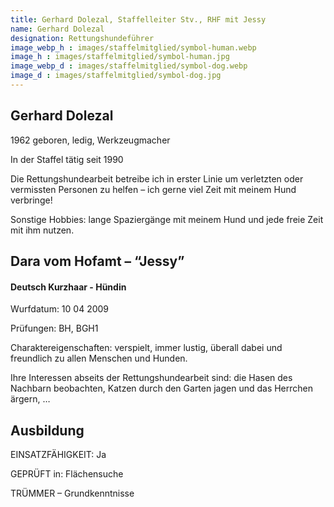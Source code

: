 ```yaml
---
title: Gerhard Dolezal, Staffelleiter Stv., RHF mit Jessy
name: Gerhard Dolezal
designation: Rettungshundeführer
image_webp_h : images/staffelmitglied/symbol-human.webp
image_h : images/staffelmitglied/symbol-human.jpg
image_webp_d : images/staffelmitglied/symbol-dog.webp
image_d : images/staffelmitglied/symbol-dog.jpg
---
```

## Gerhard Dolezal
1962 geboren, ledig, Werkzeugmacher

In der Staffel tätig seit 1990

Die Rettungshundearbeit betreibe ich in erster Linie um verletzten oder vermissten Personen zu helfen – ich gerne viel Zeit mit meinem Hund verbringe!

Sonstige Hobbies: lange Spaziergänge mit meinem Hund und jede freie Zeit mit ihm nutzen.

## Dara vom Hofamt – “Jessy”
#### Deutsch Kurzhaar - Hündin
Wurfdatum: 10 04 2009

Prüfungen: BH, BGH1

Charaktereigenschaften: verspielt, immer lustig, überall dabei und freundlich zu allen Menschen und Hunden.

Ihre Interessen abseits der Rettungshundearbeit sind: die Hasen des Nachbarn beobachten, Katzen durch den Garten jagen und das Herrchen ärgern, …

## Ausbildung
EINSATZFÄHIGKEIT:  Ja

GEPRÜFT in: Flächensuche

TRÜMMER – Grundkenntnisse